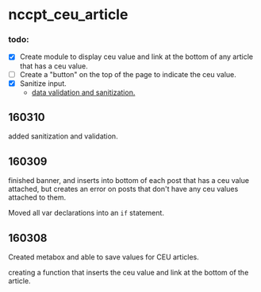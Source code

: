 # nccpt_ceu_article

### todo:

- [x] Create module to display ceu value and link at the bottom of any article that has a ceu value.
- [ ] Create a "button" on the top of the page to indicate the ceu value.
- [x] Sanitize input.
  - [data validation and sanitization.](https://codex.wordpress.org/Data_Validation)
## 160310

  added sanitization and validation.

## 160309

finished banner, and inserts into bottom of each post that has a ceu value attached, but creates an error on posts that don't have any ceu values attached to them.

Moved all var declarations into an `if` statement.

## 160308

Created metabox and able to save values for CEU articles.

creating a function that inserts the ceu value and link at the bottom of the article.
